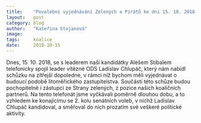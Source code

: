 ```yaml
---
title:    "Povolební vyjednávání Zelených a Pirátů ke dni 15. 10. 2018 "
layout:	  post
category: blog
author:	  "Kateřina Stojanová"
image:	  
tags:	  koalice
date:	  2018-10-15
---
```

Dnes, 15. 10. 2018, se s leaderem naší kandidátky Alešem Stibalem telefonicky spojil leader vítězné ODS Ladislav Chlupáč, který nám nabídl schůzku na zítřejší dopoledne, v rámci níž bychom měli vyjednávat o budoucí podobě litoměřického zastupitelstva. Součástí této schůze budou pochopitelně i zástupci ze Strany zelených, z pozice našich koaličních partnerů.
Na tento telefonát jsme vyčkávali poměrně dlouhou dobu, a to vzhledem ke konajícímu se 2. kolu senátních voleb, v nichž Ladislav Chlupáč kandidoval, a směřoval do nich prozatím své veškeré politické aktivity. 
